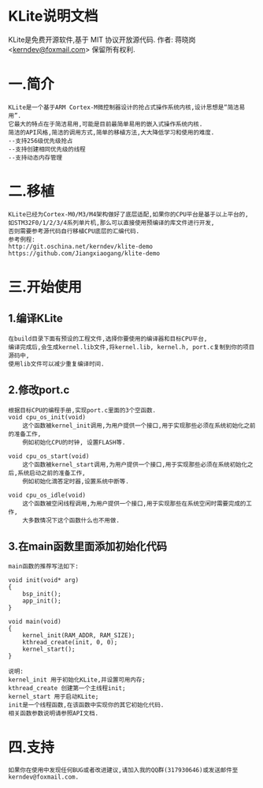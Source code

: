 KLite说明文档
=====================
KLite是免费开源软件,基于 MIT 协议开放源代码.
作者: 蒋晓岗\<kerndev@foxmail.com> 保留所有权利.

# 一.简介
	KLite是一个基于ARM Cortex-M微控制器设计的抢占式操作系统内核,设计思想是“简洁易用”.  
	它最大的特点在于简洁易用,可能是目前最简单易用的嵌入式操作系统内核.  
	简洁的API风格,简洁的调用方式,简单的移植方法,大大降低学习和使用的难度.  
	--支持256级优先级抢占  
	--支持创建相同优先级的线程  
	--支持动态内存管理  

# 二.移植
	KLite已经为Cortex-M0/M3/M4架构做好了底层适配,如果你的CPU平台是基于以上平台的,
	如STM32F0/1/2/3/4系列单片机,那么可以直接使用预编译的库文件进行开发,  
	否则需要参考源代码自行移植CPU底层的汇编代码.
	参考例程: 
	http://git.oschina.net/kerndev/klite-demo
	https://github.com/Jiangxiaogang/klite-demo

# 三.开始使用
## 1.编译KLite
	在build目录下面有预设的工程文件,选择你要使用的编译器和目标CPU平台,  
	编译完成后,会生成kernel.lib文件,将kernel.lib, kernel.h, port.c复制到你的项目源码中,
	使用lib文件可以减少重复编译时间.

## 2.修改port.c
	根据目标CPU的编程手册,实现port.c里面的3个空函数.
	void cpu_os_init(void)
		这个函数被kernel_init调用,为用户提供一个接口,用于实现那些必须在系统初始化之前的准备工作,
		例如初始化CPU的时钟, 设置FLASH等.
		
	void cpu_os_start(void)
		这个函数被kernel_start调用,为用户提供一个接口,用于实现那些必须在系统初始化之后,系统启动之前的准备工作,
		例如初始化滴答定时器,设置系统中断等.
		
	void cpu_os_idle(void)
		这个函数被空闲线程调用,为用户提供一个接口,用于实现那些在系统空闲时需要完成的工作,
		大多数情况下这个函数什么也不用做.

## 3.在main函数里面添加初始化代码
	main函数的推荐写法如下:
```
void init(void* arg)
{
	bsp_init();
	app_init();
}

void main(void)
{
	kernel_init(RAM_ADDR, RAM_SIZE);
	kthread_create(init, 0, 0);
	kernel_start();
}
```
	说明:
	kernel_init 用于初始化KLite,并设置可用内存;  
	kthread_create 创建第一个主线程init;  
	kernel_start 用于启动KLite;  
	init是一个线程函数,在该函数中实现你的其它初始化代码.  
	相关函数参数说明请参照API文档.  

# 四.支持
	如果你在使用中发现任何BUG或者改进建议,请加入我的QQ群(317930646)或发送邮件至kerndev@foxmail.com.  

	